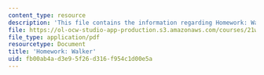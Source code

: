 ```yaml
---
content_type: resource
description: 'This file contains the information regarding Homework: Walker.'
file: https://ol-ocw-studio-app-production.s3.amazonaws.com/courses/21w-022-03-writing-and-experience-reading-and-writing-autobiography-spring-2014/fb00ab4ad3e95f26d316f954c1d00e5a_MIT21W_022_03S14_0211.pdf
file_type: application/pdf
resourcetype: Document
title: 'Homework: Walker'
uid: fb00ab4a-d3e9-5f26-d316-f954c1d00e5a
---
```

